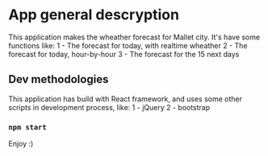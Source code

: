 # App general descryption

This application makes the wheather forecast for Mallet city.
It's have some functions like:
1 - The forecast for today, with realtime wheather
2 - The forecast for today, hour-by-hour
3 - The forecast for the 15 next days

## Dev methodologies

This application has build with React framework, and uses some other scripts in development process, like:
1 - jQuery
2 - bootstrap

### `npm start`
Enjoy :)
